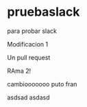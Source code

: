 # pruebaslack
para probar slack


Modificacion 1

Un pull request

RAma 2!

cambiooooooo puto fran


asdsad
asdasd

